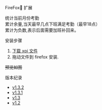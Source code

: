 FireFox🦊 扩展 

统计当前月份考勤  
累计余量,当天最早几点下班满足考勤（最早18点）  
累计为负数,表示后面需要加班补回来。

安装步骤
1. [下载 xpi 文件][xpi_v1.3.2]
2. 拖动文件到 firefox 安装. 



~~预览如图~~


版本纪录
+ [v1.3.2][xpi_v1.3.2]  
+ [v1.3.1][xpi_v1.3.1]  
+ [v1.3][xpi_v1.3]  
+ [v1.2][xpi_v1.2]  




[xpi_v1.2]: https://github.com/vitock/hl-checkin/raw/master/xpi/huoli_checkin-1.2-fx.xpi
[xpi_v1.3]: https://github.com/vitock/hl-checkin/raw/master/xpi/huoli_checkin-1.3-fx.xpi
[xpi_v1.3.1]: https://github.com/vitock/hl-checkin/raw/master/xpi/huoli_checkin-1.3.1-fx.xpi
[xpi_v1.3.2]: https://github.com/vitock/hl-checkin/raw/master/xpi/huoli_checkin-1.3.2-fx.xpi

